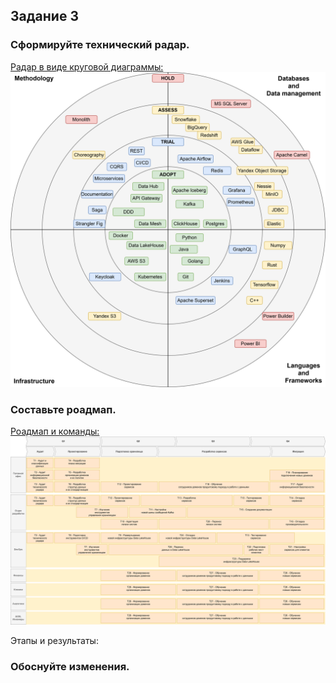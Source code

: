 ## Задание 3

### Сформируйте технический радар.

[Радар в виде круговой диаграммы:](https://github.com/Boropwnz/architecture-future_2_0/blob/future/Task3/tech_radar.drawio)
![Радар в виде круговой диаграммы](https://github.com/Boropwnz/architecture-future_2_0/blob/future/Task3/tech_radar.drawio.svg)


### Составьте роадмап.

[Роадмап и команды:](https://github.com/Boropwnz/architecture-future_2_0/blob/future/Task3/roadmap.drawio)
![Роадмап и команды](https://github.com/Boropwnz/architecture-future_2_0/blob/future/Task3/roadmap.drawio.svg)

Этапы и результаты:

### Обоснуйте изменения.

